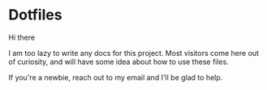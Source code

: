 # Dotfiles

Hi there

I am too lazy to write any docs for this project. Most visitors come here out of curiosity, and will have some idea about how to use these files.

If you're a newbie, reach out to my email and I'll be glad to help.
